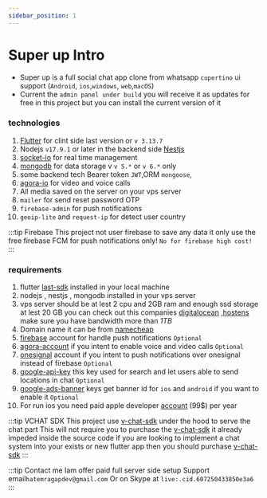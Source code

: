 ```yaml
---
sidebar_position: 1
---
```


# Super up Intro

- Super up is a full social chat app clone from whatsapp `cupertino` ui
  support (`Android`, `ios`,`windows`, `web`,`macOS`)
- Current the `admin panel under build` you will receive it as updates for free in this project but you can install the
  current version of it

### technologies

1. [Flutter](https://flutter.dev) for clint side last version or `v 3.13.7`
2. Nodejs `v17.9.1` or later in the backend side  [Nestjs](https://nestjs.com)
3. [socket-io](https://socket.io) for real time management
4. [mongodb](https://www.mongodb.com) for data storage v `v 5.*` or `v 6.*` only
5. some backend tech Bearer token `JWT`,ORM `mongoose`,
6. [agora-io](https://www.agora.io) for video and voice calls
7. All media saved on the server on your vps server
8. `mailer` for send reset password OTP
9. `firebase-admin` for push notifications
10. `geoip-lite` and `request-ip` for detect user country

:::tip Firebase
This project not user firebase to save any data it only use the free firebase
FCM for push notifications only! `No for firebase high cost!`
:::

### requirements

1. flutter [last-sdk](https://docs.flutter.dev/get-started/install) installed in your local machine
2. nodejs , nestjs , mongodb installed in your vps server
3. vps server should be at lest 2 cpu and 2GB ram and enough ssd storage at lest 20 GB you can check out this companies
   [digitalocean](https://www.digitalocean.com) ,[hostens](https://www.hostens.com/vps-hosting) make sure you have
   bandwidth more than *1TB*
4. Domain name it can be from [namecheap](https://www.namecheap.com)
5. [firebase](https://firebase.google.com/) account for handle push notifications `Optional`
6. [agora-account](https://www.agora.io/en/pricing) if you intent to enable voice and video calls `Optional`
7. [onesignal](https://onesignal.com/) account if you intent to push notifications over onesignal instead of
   firebase `Optional`
8. [google-api-key](https://developers.google.com/maps/documentation/javascript/get-api-key) this key used for search
   and let users able to send locations in chat `Optional`
9. [google-ads-banner](https://admob.google.com/home/get-started) keys get banner id for `ios` and `android` if you want
   to enable it `Optional`
10. For run ios you need paid apple developer [account](https://developer.apple.com) (99$) per year

:::tip VCHAT SDK
This project use [v-chat-sdk](https://github.com/hatemragab/v_chat_sdk) under the hood to serve the chat part
This will not require you to purchase the [v-chat-sdk](https://v-chat-sdk.github.io/vchat-v2-docs/docs/intro) it already
impeded inside the source code
if you are looking to implement a chat system into your exists or new flutter app then
you should
purchase [v-chat-sdk](https://codecanyon.net/item/flutter-chat-app-with-node-js-and-socket-io-mongo-db/26142700)
:::

:::tip Contact me
Iam offer paid full server side setup
Support email`hatemragapdev@gmail.com`
Or on Skype at `live:.cid.607250433850e3a6`
:::